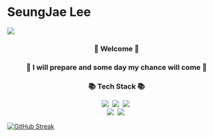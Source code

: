 
# SeungJae Lee

<img src="https://capsule-render.vercel.app/api?type=Shark&color=auto&height=300&section=header&text=Jerry%20World&fontSize=90" />

<h3 align="center">👋 Welcome 👋</h3>

<h3 align="center">🌈 I will prepare and some day my chance will come 🌈</h3>


<h3 align="center">📚 Tech Stack 📚</h3>
<p align="center">
  <img src="https://img.shields.io/badge/Python-3766AB?style=flat-square&logo=Python&logoColor=white"/></a>&nbsp
  <img src="https://img.shields.io/badge/Mysql-E6B91E?style=flat-square&logo=MySql&logoColor=white"/></a>&nbsp 
  <img src="https://img.shields.io/badge/R-232F3E?style=flat-square&logo=R&logoColor=white"/></a>&nbsp 
  <br>
  <img src="https://img.shields.io/badge/SPSS-2496ED?style=flat-square&"/></a>&nbsp 
  <img src="https://img.shields.io/badge/SAS-D24939?style=flat-square&"/></a>&nbsp 

[![GitHub Streak](https://github-readme-streak-stats.herokuapp.com/?user=JerryLee3305&theme=tokyonight)](https://git.io/streak-stats)

</p>
